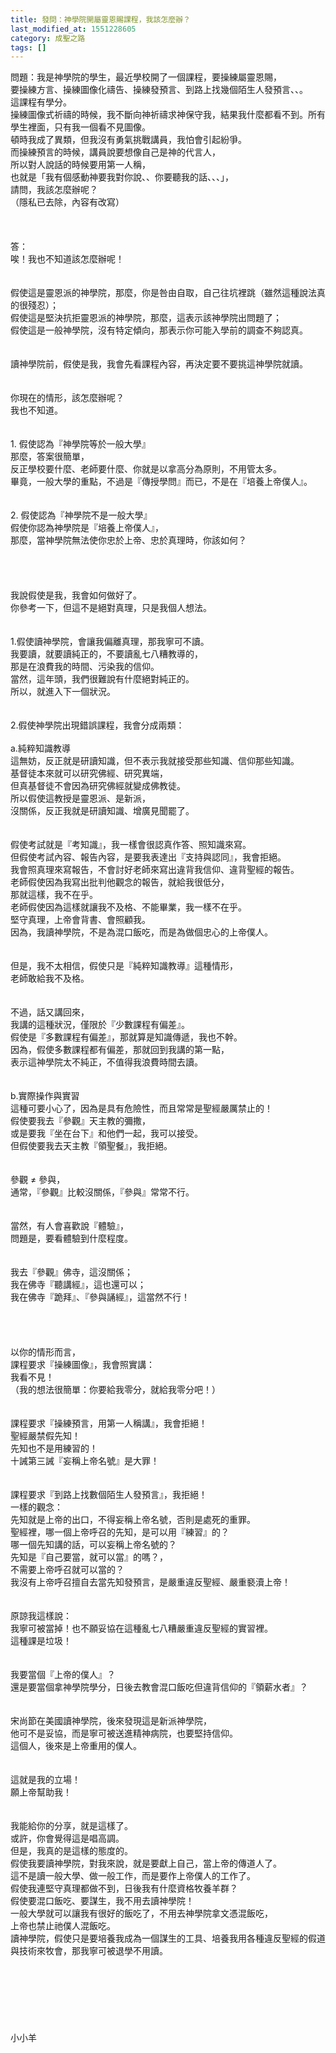 ```yaml
---
title: 發問：神學院開屬靈恩賜課程，我該怎麼辦？
last_modified_at: 1551228605
category: 成聖之路
tags: []
---
```


問題：我是神學院的學生，最近學校開了一個課程，要操練屬靈恩賜，<br>要操練方言、操練圖像化禱告、操練發預言、到路上找幾個陌生人發預言、、。<br>這課程有學分。<br>操練圖像式祈禱的時候，我不斷向神祈禱求神保守我，結果我什麼都看不到。所有學生裡面，只有我一個看不見圖像。<br>頓時我成了異類，但我沒有勇氣挑戰講員，我怕會引起紛爭。<br>而操練預言的時候，講員說要想像自己是神的代言人，<br>所以對人說話的時候要用第一人稱，<br>也就是「我有個感動神要我對你說、、你要聽我的話、、、」，<br>請問，我該怎麼辦呢？<br>（隱私已去除，內容有改寫）<br><!--more--><br><br><br>答：<br>唉！我也不知道該怎麼辦呢！<br><br><br>假使這是靈恩派的神學院，那麼，你是咎由自取，自己往坑裡跳（雖然這種說法真的很殘忍）；<br>假使這是堅決抗拒靈恩派的神學院，那麼，這表示該神學院出問題了；<br>假使這是一般神學院，沒有特定傾向，那表示你可能入學前的調查不夠認真。<br> <br><br>讀神學院前，假使是我，我會先看課程內容，再決定要不要挑這神學院就讀。<br> <br><br>你現在的情形，該怎麼辦呢？<br>我也不知道。<br> <br><br>1.	假使認為『神學院等於一般大學』<br>那麼，答案很簡單，<br>反正學校要什麼、老師要什麼、你就是以拿高分為原則，不用管太多。<br>畢竟，一般大學的重點，不過是『傳授學問』而已，不是在『培養上帝僕人』。<br> <br><br>2.	假使認為『神學院不是一般大學』<br>假使你認為神學院是『培養上帝僕人』，<br>那麼，當神學院無法使你忠於上帝、忠於真理時，你該如何？<br> <br> <br><br><br>我說假使是我，我會如何做好了。<br>你參考一下，但這不是絕對真理，只是我個人想法。<br> <br><br>1.假使讀神學院，會讓我偏離真理，那我寧可不讀。<br>我要讀，就要讀純正的，不要讀亂七八糟教導的，<br>那是在浪費我的時間、污染我的信仰。<br>當然，這年頭，我們很難說有什麼絕對純正的。<br>所以，就進入下一個狀況。<br><br> <br>2.假使神學院出現錯誤課程，我會分成兩類：<br> <br>a.純粹知識教導<br>這無妨，反正就是研讀知識，但不表示我就接受那些知識、信仰那些知識。<br>基督徒本來就可以研究佛經、研究異端，<br>但真基督徒不會因為研究佛經就變成佛教徒。<br>所以假使這教授是靈恩派、是新派，<br>沒關係，反正我就是研讀知識、增廣見聞罷了。<br><br><br>假使考試就是『考知識』，我一樣會很認真作答、照知識來寫。<br>但假使考試內容、報告內容，是要我表達出『支持與認同』，我會拒絕。<br>我會照真理來寫報告，不會討好老師來寫出違背我信仰、違背聖經的報告。<br>老師假使因為我寫出批判他觀念的報告，就給我很低分，<br>那就這樣，我不在乎。<br>老師假使因為這樣就讓我不及格、不能畢業，我一樣不在乎。<br>堅守真理，上帝會背書、會照顧我。<br>因為，我讀神學院，不是為混口飯吃，而是為做個忠心的上帝僕人。<br> <br><br>但是，我不太相信，假使只是『純粹知識教導』這種情形，<br>老師敢給我不及格。<br><br><br>不過，話又講回來，<br>我講的這種狀況，僅限於『少數課程有偏差』。<br>假使是『多數課程有偏差』，那就算是知識傳遞，我也不幹。<br>因為，假使多數課程都有偏差，那就回到我講的第一點，<br>表示這神學院太不純正，不值得我浪費時間去讀。<br><br><br>b.實際操作與實習<br>這種可要小心了，因為是具有危險性，而且常常是聖經嚴厲禁止的！<br>假使要我去『參觀』天主教的彌撒，<br>或是要我『坐在台下』和他們一起，我可以接受。<br>但假使要我去天主教『領聖餐』，我拒絕。<br><br><br>參觀 ≠ 參與，<br>通常，『參觀』比較沒關係，『參與』常常不行。<br><br><br>當然，有人會喜歡說『體驗』，<br>問題是，要看體驗到什麼程度。<br><br><br>我去『參觀』佛寺，這沒關係；<br>我在佛寺『聽講經』，這也還可以；<br>我在佛寺『跪拜』、『參與誦經』，這當然不行！<br><br> <br><br><br>以你的情形而言，<br>課程要求『操練圖像』，我會照實講：<br>我看不見！<br>（我的想法很簡單：你要給我零分，就給我零分吧！）<br> <br><br>課程要求『操練預言，用第一人稱講』，我會拒絕！<br>聖經嚴禁假先知！<br>先知也不是用練習的！<br>十誡第三誡『妄稱上帝名號』是大罪！<br><br><br>課程要求『到路上找數個陌生人發預言』，我拒絕！<br>一樣的觀念：<br>先知就是上帝的出口，不得妄稱上帝名號，否則是處死的重罪。<br>聖經裡，哪一個上帝呼召的先知，是可以用『練習』的？<br>哪一個先知講的話，可以妄稱上帝名號的？<br>先知是『自己要當，就可以當』的嗎？，<br>不需要上帝呼召就可以當的？<br>我沒有上帝呼召擅自去當先知發預言，是嚴重違反聖經、嚴重褻瀆上帝！<br> <br><br>原諒我這樣說：<br>我寧可被當掉！也不願妥協在這種亂七八糟嚴重違反聖經的實習裡。<br>這種課是垃圾！<br> <br><br>我要當個『上帝的僕人』？<br>還是要當個拿神學院學分，日後去教會混口飯吃但違背信仰的『領薪水者』？<br> <br><br>宋尚節在美國讀神學院，後來發現這是新派神學院，<br>他可不是妥協，而是寧可被送進精神病院，也要堅持信仰。<br>這個人，後來是上帝重用的僕人。<br> <br><br>這就是我的立場！<br>願上帝幫助我！<br> <br><br>我能給你的分享，就是這樣了。<br>或許，你會覺得這是唱高調。<br>但是，我真的是這樣的態度的。<br>假使我要讀神學院，對我來說，就是要獻上自己，當上帝的傳道人了。<br>這不是讀一般大學、做一般工作，而是要作上帝僕人的工作了。<br>假使我連堅守真理都做不到，日後我有什麼資格牧養羊群？<br>假使要混口飯吃、要謀生，我不用去讀神學院！<br>一般大學就可以讓我有很好的飯吃了，不用去神學院拿文憑混飯吃，<br>上帝也禁止祂僕人混飯吃。<br>讀神學院，假使只是要培養我成為一個謀生的工具、培養我用各種違反聖經的假道與技術來牧會，那我寧可被退學不用讀。<br><br><br><br><br><br><br><br>小小羊<br><br><br>
